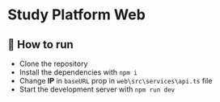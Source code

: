 # Study Platform Web

## 🚀 How to run

- Clone the repository
- Install the dependencies with `npm i`
- Change **IP** in `baseURL` prop in `web\src\services\api.ts` file
- Start the development server with `npm run dev`
